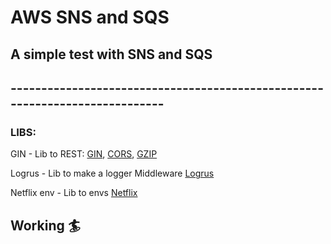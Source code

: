 # AWS SNS and SQS

## A simple test with SNS and SQS
## ----------------------------------------------------------------------------
### LIBS:
<p>GIN - Lib to REST: <a href="github.com/gin-gonic/gin">GIN</a>, <a href="github.com/gin-contrib/cors">CORS</a>, <a href="github.com/gin-contrib/gzip">GZIP</a></p>
<p>Logrus - Lib to make a logger Middleware <a href="github.com/sirupsen/logrus">Logrus</a></p>
<p>Netflix env - Lib to envs <a href="github.com/Netflix/go-env">Netflix</a></p>

## Working :surfer:
